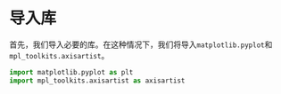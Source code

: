 # 导入库

首先，我们导入必要的库。在这种情况下，我们将导入`matplotlib.pyplot`和`mpl_toolkits.axisartist`。

```python
import matplotlib.pyplot as plt
import mpl_toolkits.axisartist as axisartist
```
